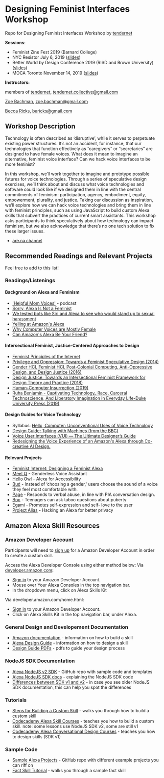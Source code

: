 # Designing Feminist Interfaces Workshop
Repo for Designing Feminist Interfaces Workshop by [tendernet](http://tendernet.us)

**Sessions**:
* Feminist Zine Fest 2019 (Barnard College)
* NYC Resistor July 6, 2019 ([slides](https://docs.google.com/presentation/d/1Q3BNKhmFmyEPGHxeMufI4XP5EADUYXQ_DA2Koz5kpq4/edit?usp=sharing))
* Better World by Design Conference 2019 (RISD and Brown University) ([slides](https://docs.google.com/presentation/d/14buptdE_WPkydrHDvzgjGmquDQTJlESqn6P2oJGgOC0/edit?usp=sharing))
* MOCA Toronto November 14, 2019 ([slides](https://docs.google.com/presentation/d/1BqiQc_oFkXU8crvmt0lif0JzfH2JpZUAdNX8Bwe4mng/edit?usp=sharing))

**Instructors:**

members of [tendernet](http://tendernet.us), [tendernet.collective@gmail.com](mailto:tendernet.collective@gmail.com)

   [Zoe Bachman](http://zoebachman.net), [zoe.bachman@gmail.com](mailto:zoe.bachman@gmail.com)

   [Becca Ricks](http://beccaricks.com/), [baricks@gmail.com](mailto:zbaricks@gmail.com)

## Workshop Description

Technology is often described as ‘disruptive’, while it serves to perpetuate existing power structures. It’s not an accident, for instance, that our technologies that function effectively as “caregivers” or “secretaries” are designed to have female voices. What does it mean to imagine an alternative, feminist voice interface? Can we hack voice interfaces to be more feminist?

In this workshop, we’ll work together to imagine and prototype possible futures for voice technologies. Through a series of speculative design exercises, we’ll think about and discuss what voice technologies and software could look like if we designed them in line with the central commitments of feminism: participation, agency, embodiment, equity, empowerment, plurality, and justice. Taking our discussion as inspiration, we’ll explore how we can hack voice technologies and bring them in line with feminist principles, such as using JavaScript to build custom Alexa skills that subvert the practices of current smart assistants. This workshop asks participants to think speculatively about how technology can impact feminism, but we also acknowledge that there’s no one tech solution to fix these larger issues.

* [are.na channel](https://www.are.na/zoe-bachman/tendernet)


## Recommended Readings and Relevant Projects
Feel free to add to this list!

### Readings/Listenings
#### Background on Alexa and Feminism
* ['Helpful Mom Voices'](http://reasonablysound.com/2018/02/27/helpful-mom-voices/) - podcast
* [Sorry, Alexa Is Not a Feminist](https://www.theatlantic.com/technology/archive/2018/01/sorry-alexa-is-not-a-feminist/551291/)
* [We tested bots like Siri and Alexa to see who would stand up to sexual harassment](https://qz.com/911681/we-tested-apples-siri-amazon-echos-alexa-microsofts-cortana-and-googles-google-home-to-see-which-personal-assistant-bots-stand-up-for-themselves-in-the-face-of-sexual-harassment/)
* [Yelling at Amazon's Alexa](https://www.newyorker.com/culture/sarah-larson/yelling-at-alexa-amazon-echo)
* [Why Computer Voices are Mostly Female](https://www.cnn.com/2011/10/21/tech/innovation/female-computer-voices/index.html)
* [Can Amazon's Alexa Be Your Friend?](https://digg.com/2017/amazon-alexa-is-not-your-friend)

#### Intersectional Feminist, Justice-Centered Approaches to Design
* [Feminist Principles of the Internet](https://feministinternet.org/)
* [Privilege and Oppression: Towards a Feminist Speculative Design (2014)](http://a-pare.de/2014/privilege-and-oppression-towards-a-feminist-speculative-design/)
* [Gender HCI, Feminist HCI, Post-Colonial Computing, Anti-Oppressive Design, and Design Justice (2016)](https://medium.com/a-change-is-coming/gender-hci-feminist-hci-and-post-colonial-computing-f955a4054c89)
* [Design Justice: Towards an Intersectional Feminist Framework for Design Theory and Practice (2018)](https://papers.ssrn.com/sol3/papers.cfm?abstract_id=3189696)
* [Human-Computer Insurrection (2019)](https://ironholds.org/resources/papers/anarchist_hci.pdf)
* [Ruha Benjamin - Captivating Technology_ Race, Carceral Technoscience, And Liberatory Imagination in Everyday Life-Duke University Press (2019)](https://www.scribd.com/document/422263626/Ruha-Benjamin-Captivating-Technology-Race-Carceral-Technoscience-And-Liberatory-Imagination-in-Everyday-Life-Duke-University-Press-2019)

#### Design Guides for Voice Technology
* Syllabus: [Hello, Computer: Unconventional Uses of Voice Technology](https://github.com/nicolehe/ITP-hello-computer-f18)
* [Design Guide: Talking with Machines (from the BBC)](https://www.bbc.co.uk/rd/projects/talking-with-machines)
* [Voice User Interfaces (VUI) — The Ultimate Designer’s Guide](https://medium.muz.li/voice-user-interfaces-vui-the-ultimate-designers-guide-8756cb2578a1)
* [Redesigning the Voice Experience of an Amazon's Alexa through Co-creative AI Design.](https://www.christinemeinders.com/thoughtful-voice-design)


#### Relevant Projects
* [Feminist Internet: Designing a Feminist Alexa](https://medium.com/@m.ronceroolmeda0720181/feminist-internet-designing-a-feminist-alexa-2cd0a30d308a)
* [Meet Q](http://www.genderlessvoice.com/) - Genderless Voice Assistant
* [Hello Owl](https://medium.com/@SmartDesign/https-medium-com-smartdesign-hello-owl-oral-history-45013a98b5f2) - Alexa for Accessibility
* [Bud](https://www.youtube.com/watch?v=Hmr-2rXwChs) - Instead of ‘choosing a gender,' users choose the sound of a voice they feel most comfortable with.
* [Page](https://www.youtube.com/watch?v=GeTHdrYcWOk) - Responds to verbal abuse, in line with PIA conversation design.
* [Boo](https://www.youtube.com/watch?v=g0k55JdQKuY) - Teenagers can ask taboo questions about puberty
* [Egami](https://www.youtube.com/watch?v=F6Z88BRuaCA) - Promotes self-expression and self- love to the user
* [Project Alias](http://bjoernkarmann.dk/project_alias) - Hacking an Alexa for better privacy

## Amazon Alexa Skill Resources
### Amazon Developer Account
Participants will need to [sign up](https://www.amazon.com/ap/register?openid.return_to=https://developer.amazon.com/ap_login.html&prevRID=YMJTKK0F0T208ZATVYKA&openid.identity=http://specs.openid.net/auth/2.0/identifier_select&openid.assoc_handle=mas_dev_portal&openid.mode=checkid_setup&prepopulatedLoginId=&failedSignInCount=0&language=en_US&openid.claimed_id=http://specs.openid.net/auth/2.0/identifier_select&pageId=amzn_developer_portal&openid.ns=http://specs.openid.net/auth/2.0) for a Amazon Developer Account in order to create a custom skill.

Access the Alexa Developer Console using either method below:
Via [developer.amazon.com](https://developer.amazon.com/alexa-skills-kit?&sc_category=Earned&sc_channel=RD&sc_campaign=BuildYourFirstSkill&sc_publisher=Codecademy&sc_content=Content&sc_funnel=Visit&sc_country=WW&sc_segment=C1L1&sc_trackingcode=RD_CodecademyDevs&sc_medium=Earned_RD_BuildYourFirstSkill_Codecademy_Content_Visit_WW_C1L1_RD_CodecademyDevs):
- [Sign in](https://developer.amazon.com/alexa-skills-kit?&sc_category=Earned&sc_channel=RD&sc_campaign=BuildYourFirstSkill&sc_publisher=Codecademy&sc_content=Content&sc_funnel=Visit&sc_country=WW&sc_segment=C1L1&sc_trackingcode=RD_CodecademyDevs&sc_medium=Earned_RD_BuildYourFirstSkill_Codecademy_Content_Visit_WW_C1L1_RD_CodecademyDevs) to your Amazon Developer Account.
- Mouse over Your Alexa Consoles in the top navigation bar.
- In the dropdown menu, click on Alexa Skills Kit

Via developer.amazon.com/home.html:
- [Sign in](https://www.amazon.com/ap/signin?openid.return_to=https%3A%2F%2Fdeveloper.amazon.com%2Fap_login.html&openid.identity=http%3A%2F%2Fspecs.openid.net%2Fauth%2F2.0%2Fidentifier_select&openid.assoc_handle=mas_dev_portal&openid.mode=checkid_setup&openid.claimed_id=http%3A%2F%2Fspecs.openid.net%2Fauth%2F2.0%2Fidentifier_select&pageId=amzn_developer_portal&openid.ns=http%3A%2F%2Fspecs.openid.net%2Fauth%2F2.0&language=en_US&openid.pape.max_auth_age=1?&sc_channel=RD&sc_campaign=codeacademy&sc_detail=C1&sc_segment=codeacademydevs&sc_publisher=codeacademyc1&sc_country=US&sc_medium=RD_codeacademy_C1_codeacademydevs_codeacademyc1_US_RD_C1E5c&sc_trackingcode=RD_C1E5c) to your Amazon Developer Account.
- Click on Alexa Skills Kit in the top navigation bar, under Alexa.

### General Design and Developement Documentation
* [Amazon documentation](https://developer.amazon.com/docs/ask-overviews/build-skills-with-the-alexa-skills-kit.html) - information on how to build a skill
* [Alexa Design Guide](https://developer.amazon.com/docs/alexa-design/get-started.html) - information on how to design a skill
* [Design Guide PDFs](https://github.com/alexa/alexa-cookbook/tree/master/tools/situational-design) - pdfs to guide your design process

### NodeJS SDK Documentation
* [Alexa NodeJS v2 SDK](https://github.com/alexa/alexa-skills-kit-sdk-for-nodejs) - GitHub repo with sample code and templates
* [Alexa NodeJS SDK docs](https://ask-sdk-for-nodejs.readthedocs.io/en/latest/Developing-Your-First-Skill.html) - explaining the NodeJS SDK code
* [Differences between SDK v1 and v2](https://www.talkingtocomputers.com/alexa-skills-kit-ask-sdk-v2) - in case you see older NodeJS SDK documentation, this can help you spot the differences

### Tutorials
* [Steps for Building a Custom Skill](https://developer.amazon.com/docs/custom-skills/steps-to-build-a-custom-skill.html) - walks you through how to build a custom skill
* [Codecademy Alexa Skill Courses](https://www.codecademy.com/learn/learn-alexa) - teaches you how to build a custom skill. note: some lessons use NodeJS SDK v2, some are still v1
* [Codecademy Alexa Conversational Design Courses](https://www.codecademy.com/learn/alexa-conversational-design) - teaches you how to design skills (SDK v1)

### Sample Code
* [Sample Alexa Projects](https://github.com/alexa) - GitHub repo with different example projects you can riff on
* [Fact Skill Tutorial](https://developer.amazon.com/en-US/alexa/alexa-skills-kit/tutorials/fact-skill-1) - walks you through a sample fact skill
